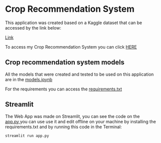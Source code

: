 # Crop Recommendation System

This application was created based on a Kaggle dataset that can be accessed by the link below:

[Link](https://www.kaggle.com/datasets/atharvaingle/crop-recommendation-dataset)

To access my Crop Recommendation System you can click [HERE](https://prevelato-crop-recommendation-system.streamlit.app/)

## Crop recommendation system models

All the models that were created and tested to be used on this application are in the [models.ipynb](https://github.com/MPrevelato/Crop_Recommendation_System/blob/main/models.ipynb)

For the requirements you can access the [requirements.txt](https://github.com/MPrevelato/Crop_Recommendation_System/blob/main/requirements.txt)

## Streamlit

The Web App was made on Streamlit, you can see the code on the [app.py](https://github.com/MPrevelato/Crop_Recommendation_System/blob/main/app.py),you can use use it and edit offline on your machine by installing the requirements.txt and by running this code in the Terminal:

```
streamlit run app.py
```



